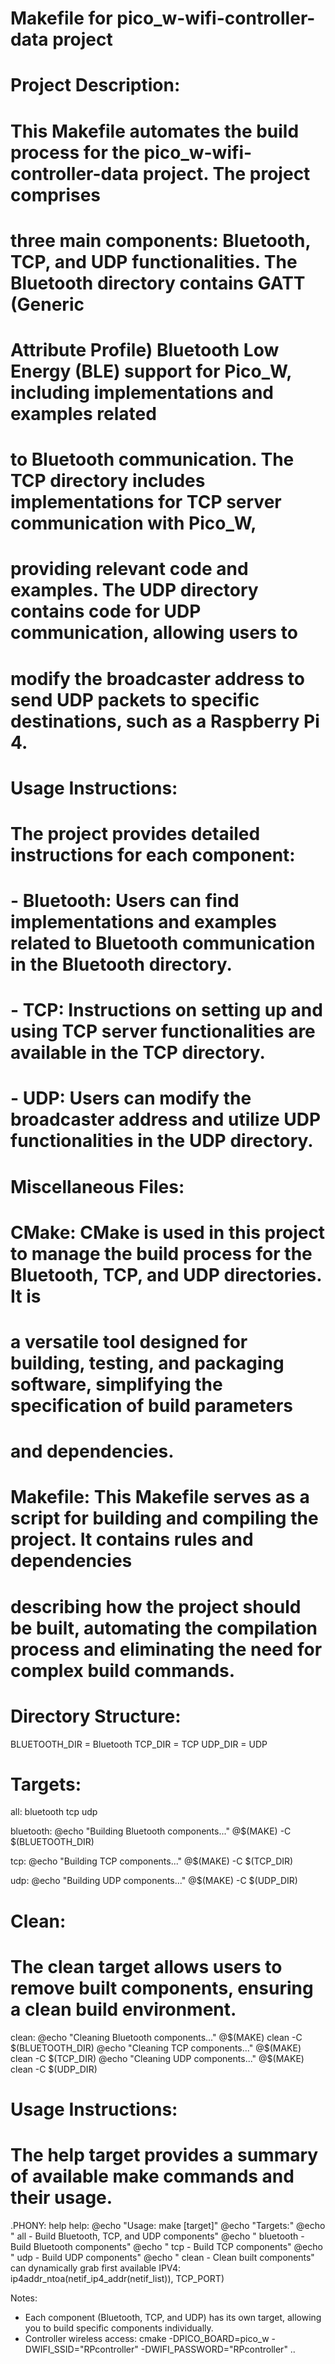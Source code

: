 # Makefile for pico_w-wifi-controller-data project

# Project Description:
# This Makefile automates the build process for the pico_w-wifi-controller-data project. The project comprises
# three main components: Bluetooth, TCP, and UDP functionalities. The Bluetooth directory contains GATT (Generic
# Attribute Profile) Bluetooth Low Energy (BLE) support for Pico_W, including implementations and examples related
# to Bluetooth communication. The TCP directory includes implementations for TCP server communication with Pico_W,
# providing relevant code and examples. The UDP directory contains code for UDP communication, allowing users to
# modify the broadcaster address to send UDP packets to specific destinations, such as a Raspberry Pi 4.

# Usage Instructions:
# The project provides detailed instructions for each component:
# - Bluetooth: Users can find implementations and examples related to Bluetooth communication in the Bluetooth directory.
# - TCP: Instructions on setting up and using TCP server functionalities are available in the TCP directory.
# - UDP: Users can modify the broadcaster address and utilize UDP functionalities in the UDP directory.

# Miscellaneous Files:
# CMake: CMake is used in this project to manage the build process for the Bluetooth, TCP, and UDP directories. It is
# a versatile tool designed for building, testing, and packaging software, simplifying the specification of build parameters
# and dependencies.
# Makefile: This Makefile serves as a script for building and compiling the project. It contains rules and dependencies
# describing how the project should be built, automating the compilation process and eliminating the need for complex build commands.

# Directory Structure:
BLUETOOTH_DIR = Bluetooth
TCP_DIR = TCP
UDP_DIR = UDP

# Targets:
all: bluetooth tcp udp

bluetooth:
	@echo "Building Bluetooth components..."
	@$(MAKE) -C $(BLUETOOTH_DIR)

tcp:
	@echo "Building TCP components..."
	@$(MAKE) -C $(TCP_DIR)

udp:
	@echo "Building UDP components..."
	@$(MAKE) -C $(UDP_DIR)

# Clean:
# The clean target allows users to remove built components, ensuring a clean build environment.
clean:
	@echo "Cleaning Bluetooth components..."
	@$(MAKE) clean -C $(BLUETOOTH_DIR)
	@echo "Cleaning TCP components..."
	@$(MAKE) clean -C $(TCP_DIR)
	@echo "Cleaning UDP components..."
	@$(MAKE) clean -C $(UDP_DIR)

# Usage Instructions:
# The help target provides a summary of available make commands and their usage.
.PHONY: help
help:
	@echo "Usage: make [target]"
	@echo "Targets:"
	@echo "  all        - Build Bluetooth, TCP, and UDP components"
	@echo "  bluetooth  - Build Bluetooth components"
	@echo "  tcp        - Build TCP components"
	@echo "  udp        - Build UDP components"
	@echo "  clean      - Clean built components"
	can dynamically grab first available IPV4: ip4addr_ntoa(netif_ip4_addr(netif_list)), TCP_PORT)

Notes:
- Each component (Bluetooth, TCP, and UDP) has its own target, allowing you to build specific components individually.
- Controller wireless access: cmake -DPICO_BOARD=pico_w -DWIFI_SSID="RPcontroller" -DWIFI_PASSWORD="RPcontroller" ..
